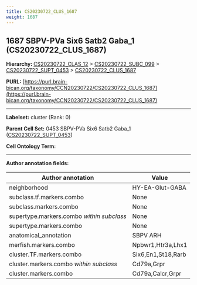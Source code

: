```yaml
---
title: CS20230722_CLUS_1687
weight: 1687
---
```

## 1687 SBPV-PVa Six6 Satb2 Gaba_1 (CS20230722_CLUS_1687)
<b>Hierarchy: </b>
[CS20230722_CLAS_12](../CS20230722_CLAS_12) >
[CS20230722_SUBC_099](../CS20230722_SUBC_099) >
[CS20230722_SUPT_0453](../CS20230722_SUPT_0453) >
[CS20230722_CLUS_1687](../CS20230722_CLUS_1687)

**PURL:** [https://purl.brain-bican.org/taxonomy/CCN20230722/CS20230722_CLUS_1687](https://purl.brain-bican.org/taxonomy/CCN20230722/CS20230722_CLUS_1687)

---


**Labelset:** cluster (Rank: 0)

**Parent Cell Set:** 0453 SBPV-PVa Six6 Satb2 Gaba_1 ([CS20230722_SUPT_0453](../CS20230722_SUPT_0453))



**Cell Ontology Term:** 

[MARKER GENES.]: #


---

[TRANSFERRED ANNOTATIONS.]: #


[AUTHOR ANNOTATION FIELDS.]: #


**Author annotation fields:**

| Author annotation | Value |
|-------------------|-------|
|neighborhood|HY-EA-Glut-GABA|
|subclass.tf.markers.combo|None|
|subclass.markers.combo|None|
|supertype.markers.combo _within subclass_|None|
|supertype.markers.combo|None|
|anatomical_annotation|SBPV ARH|
|merfish.markers.combo|Npbwr1,Htr3a,Lhx1|
|cluster.TF.markers.combo|Six6,En1,St18,Rarb|
|cluster.markers.combo _within subclass_|Cd79a,Grpr|
|cluster.markers.combo|Cd79a,Calcr,Grpr|
